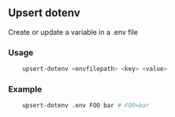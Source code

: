 ## Upsert dotenv

Create or update a variable in a .env file

### Usage

```bash
	upsert-dotenv <envfilepath> <key> <value>
```

### Example

```bash
	upsert-dotenv .env FOO bar # FOO=bar
```
